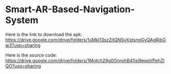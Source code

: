 # Smart-AR-Based-Navigation-System



Here is the link to download the apk: 
https://drive.google.com/drive/folders/1uMkl13sz2itQNSvXstsngGyQAgRjbGw3?usp=sharing


Here is the source code: 
https://drive.google.com/drive/folders/1Motch29g0OnrphB41jsi9eppVPehZlQO?usp=sharing

